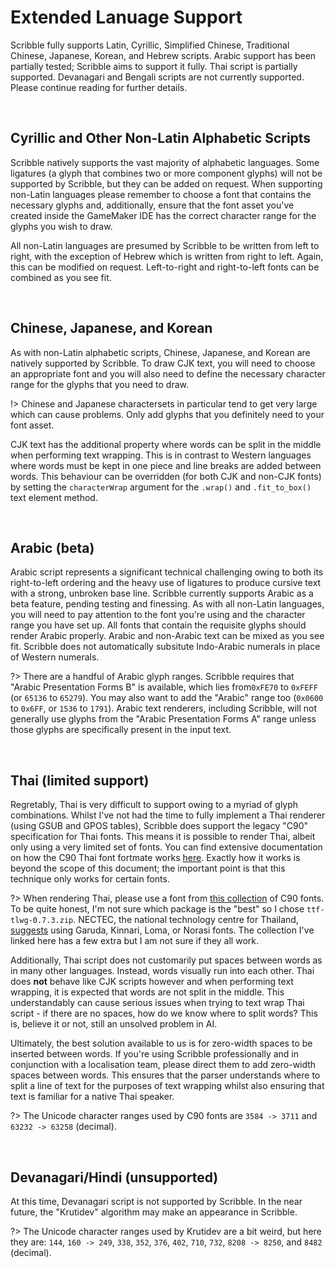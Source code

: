 # Extended Lanuage Support

Scribble fully supports Latin, Cyrillic, Simplified Chinese, Traditional Chinese, Japanese, Korean, and Hebrew scripts. Arabic support has been partially tested; Scribble aims to support it fully. Thai script is partially supported. Devanagari and Bengali scripts are not currently supported. Please continue reading for further details.

&nbsp;

## Cyrillic and Other Non-Latin Alphabetic Scripts

Scribble natively supports the vast majority of alphabetic languages. Some ligatures (a glyph that combines two or more component glyphs) will not be supported by Scribble, but they can be added on request. When supporting non-Latin languages please remember to choose a font that contains the necessary glyphs and, additionally, ensure that the font asset you've created inside the GameMaker IDE has the correct character range for the glyphs you wish to draw.

All non-Latin languages are presumed by Scribble to be written from left to right, with the exception of Hebrew which is written from right to left. Again, this can be modified on request. Left-to-right and right-to-left fonts can be combined as you see fit.

&nbsp;

## Chinese, Japanese, and Korean

As with non-Latin alphabetic scripts, Chinese, Japanese, and Korean are natively supported by Scribble. To draw CJK text, you will need to choose an appropriate font and you will also need to define the necessary character range for the glyphs that you need to draw.

!> Chinese and Japanese charactersets in particular tend to get very large which can cause problems. Only add glyphs that you definitely need to your font asset.

CJK text has the additional property where words can be split in the middle when performing text wrapping. This is in contrast to Western languages where words must be kept in one piece and line breaks are added between words. This behaviour can be overridden (for both CJK and non-CJK fonts) by setting the `characterWrap` argument for the `.wrap()` and `.fit_to_box()` text element method.

&nbsp;

## Arabic (beta)

Arabic script represents a significant technical challenging owing to both its right-to-left ordering and the heavy use of ligatures to produce cursive text with a strong, unbroken base line. Scribble currently supports Arabic as a beta feature, pending testing and finessing. As with all non-Latin languages, you will need to pay attention to the font you're using and the character range you have set up. All fonts that contain the requisite glyphs should render Arabic properly. Arabic and non-Arabic text can be mixed as you see fit. Scribble does not automatically subsitute Indo-Arabic numerals in place of Western numerals.

?> There are a handful of Arabic glyph ranges. Scribble requires that "Arabic Presentation Forms B" is available, which lies from`0xFE70` to `0xFEFF` (or `65136` to `65279`). You may also want to add the "Arabic" range too (`0x0600` to `0x6FF`, or `1536` to `1791`). Arabic text renderers, including Scribble, will not generally use glyphs from the "Arabic Presentation Forms A" range unless those glyphs are specifically present in the input text.

&nbsp;

## Thai (limited support)

Regretably, Thai is very difficult to support owing to a myriad of glyph combinations. Whilst I've not had the time to fully implement a Thai renderer (using GSUB and GPOS tables), Scribble does support the legacy "C90" specification for Thai fonts. This means it is possible to render Thai, albeit only using a very limited set of fonts. You can find extensive documentation on how the C90 Thai font fortmate works [here](https://www.sys.kth.se/docs/texlive/texmf-dist/doc/fonts/enc/c90/c90.pdf). Exactly how it works is beyond the scope of this document; the important point is that this technique only works for certain fonts.

?> When rendering Thai, please use a font from [this collection](https://linux.thai.net/pub/thailinux/software/fonts-tlwg/fonts/) of C90 fonts. To be quite honest, I'm not sure which package is the "best" so I chose `ttf-tlwg-0.7.3.zip`. NECTEC, the national technology centre for Thailand, [suggests](https://www.nectec.or.th/pub/review-software/font/national-fonts.html) using Garuda, Kinnari, Loma, or Norasi fonts. The collection I've linked here has a few extra but I am not sure if they all work.

Additionally, Thai script does not customarily put spaces between words as in many other languages. Instead, words visually run into each other. Thai does **not** behave like CJK scripts however and when performing text wrapping, it is expected that words are not split in the middle. This understandably can cause serious issues when trying to text wrap Thai script - if there are no spaces, how do we know where to split words? This is, believe it or not, still an unsolved problem in AI.

Ultimately, the best solution available to us is for zero-width spaces to be inserted between words. If you're using Scribble professionally and in conjunction with a localisation team, please direct them to add zero-width spaces between words. This ensures that the parser understands where to split a line of text for the purposes of text wrapping whilst also ensuring that text is familiar for a native Thai speaker.

?> The Unicode character ranges used by C90 fonts are `3584 -> 3711` and `63232 -> 63258` (decimal).

&nbsp;

## Devanagari/Hindi (unsupported)

At this time, Devanagari script is not supported by Scribble. In the near future, the "Krutidev" algorithm may make an appearance in Scribble.

?> The Unicode character ranges used by Krutidev are a bit weird, but here they are: `144`, `160 -> 249`, `338`, `352`, `376`, `402`, `710`, `732`, `8208 -> 8250`, and `8482` (decimal).
